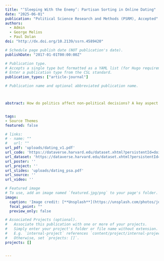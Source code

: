 ```yaml
---
title: "‘Sleeping With the Enemy’: Partisan Sorting in Online Dating"
date: "2025-06-01"
publication: "Political Science Research and Methods (PSRM), Accepted"
authors: 
  - Admin
  - George Melios
  - Paul Dolan
doi: "http://dx.doi.org/10.2139/ssrn.4589420"

# Schedule page publish date (NOT publication's date).
publishDate: "2017-01-01T00:00:00Z"

# Publication type.
# Accepts a single type but formatted as a YAML list (for Hugo requirements).
# Enter a publication type from the CSL standard.
publication_types: ["article-journal"]

# Publication name and optional abbreviated publication name.



abstract: How do politics affect non-political decisions? A key aspect of this question concerns the extent to which partisan biases stem from out-group animus or assumptions about associated traits. To address this question, we focus on online dating to identify factors that mitigate these biases. Through a conjoint experiment with 3,000 UK participants, we disentangle the influence of partisanship from political and non-political confounding factors. We show that partisanship and physical appearance equally influence dating decisions. At the same time though, political tolerance has a significantly stronger effect. Our results also indicate important asymmetries in preferences among partisans. While both exhibit an in-party bias, Labour supporters were roughly twice as likely to choose co-partisan dates compared to Conservatives. Counter-stereotypic traits mitigate partisan biases among Conservatives but exacerbate them among Labour supporters. The overarching theme discerned is clear while partisanship undoubtedly holds sway in the dating realm, other factors — many previously overlooked or under-emphasized — can meaningfully mediate its influence.


tags:
- Source Themes
featured: false

# links:
# - name: ""
#   url: ""
url_pdf: 'uploads/dating_v1.pdf'
url_code: 'https://dataverse.harvard.edu/dataset.xhtml?persistentId=doi:10.7910/DVN/G1H0UA'
url_dataset: 'https://dataverse.harvard.edu/dataset.xhtml?persistentId=doi:10.7910/DVN/G1H0UA'
url_poster: ''
url_project: ''
url_slides: 'uploads/dating_psa.pdf'
url_source: ''
url_video: ''

# Featured image
# To use, add an image named `featured.jpg/png` to your page's folder. 
image:
  caption: 'Image credit: [**Unsplash**](https://unsplash.com/photos/jdD8gXaTZsc)'
  focal_point: ""
  preview_only: false

# Associated Projects (optional).
#   Associate this publication with one or more of your projects.
#   Simply enter your project's folder or file name without extension.
#   E.g. `internal-project` references `content/project/internal-project/index.md`.
#   Otherwise, set `projects: []`.
projects: []


---
```

